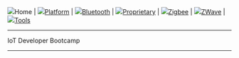![](images/home.png)Home | ![](images/gecko-icon-30x30.png)[Platform](Platform) | ![](images/bluetooth-icon-30x30.png)[Bluetooth](Bluetooth) | ![](images/proprietary-icon-grey-30x30.png)[Proprietary](Proprietary) | ![](images/zigbee-icon-30x30.png)[Zigbee](Zigbee) | ![](images/z-wave-icon-30x30.png)[ZWave](ZWave) | ![](images/tools_green.png)[Tools](Tools)

********
IoT Developer Bootcamp

********
